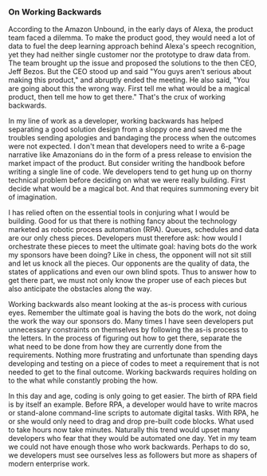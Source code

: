 ### On Working Backwards


According to the Amazon Unbound, in the early days of Alexa, the product team faced a dilemma. To make the product good, they would need a lot of data to fuel the deep learning approach behind Alexa's speech recognition, yet they had neither single customer nor the prototype to draw data from. The team brought up the issue and proposed the solutions to the then CEO, Jeff Bezos. But the CEO stood up and said "You guys aren't serious about making this product," and abruptly ended the meeting. He also said, "You are going about this the wrong way. First tell me what would be a magical product, then tell me how to get there." That's the crux of working backwards.

In my line of work as a developer, working backwards has helped separating a good solution design from a sloppy one and saved me the troubles sending apologies and bandaging the process when the outcomes were not expected. I don't mean that developers need to write a 6-page narrative like Amazonians do in the form of a press release to envision the market impact of the product. But consider writing the handbook before writing a single line of code. We developers tend to get hung up on thorny technical problem before deciding on what we were really building. First decide what would be a magical bot. And that requires summoning every bit of imagination.

I has relied often on the essential tools in conjuring what I would be building. Good for us that there is nothing fancy about the technology marketed as robotic process automation (RPA). Queues, schedules and data are our only chess pieces. Developers must therefore ask: how would I orchestrate these pieces to meet the ultimate goal: having bots do the work my sponsors have been doing? Like in chess, the opponent will not sit still and let us knock all the pieces. Our opponents are the quality of data, the states of applications and even our own blind spots. Thus to answer how to get there part, we must not only know the proper use of each pieces but also anticipate the obstacles along the way.

Working backwards also meant looking at the as-is process with curious eyes. Remember the ultimate goal is having the bots do the work, not doing the work the way our sponsors do. Many times I have seen developers put unnecessary constraints on themselves by following the as-is process to the letters. In the process of figuring out how to get there, separate the what need to be done from how they are currently done from the requirements. Nothing more frustrating and unfortunate than spending days developing and testing on a piece of codes to meet a requirement that is not needed to get to the final outcome. Working backwards requires holding on to the what while constantly probing the how.

In this day and age, coding is only going to get easier. The birth of RPA field is by itself an example. Before RPA, a developer would have to write macros or stand-alone command-line scripts to automate digital tasks. With RPA, he or she would only need to drag and drop pre-built code blocks. What used to take hours now take minutes. Naturally this trend would upset many developers who fear that they would be automated one day. Yet in my team we could not have enough those who work backwards. Perhaps to do so, we developers must see ourselves less as followers but more as shapers of modern enterprise work.